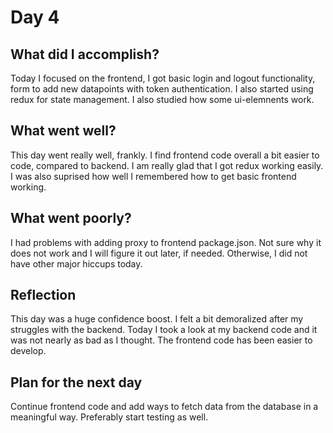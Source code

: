 # Day 4

## What did I accomplish? 

Today I focused on the frontend, I got basic login and logout functionality, form to add new datapoints with token authentication. I also started using redux for state management. I also studied how some ui-elemnents work.

## What went well?

This day went really well, frankly. I find frontend code overall a bit easier to code, compared to backend. I am really glad that I got redux working easily. I was also suprised how well I remembered how to get basic frontend working. 

## What went poorly?

I had problems with adding proxy to frontend package.json. Not sure why it does not work and I will figure it out later, if needed. Otherwise, I did not have other major hiccups today.

## Reflection

This day was a huge confidence boost. I felt a bit demoralized after my struggles with the backend. Today I took a look at my backend code and it was not nearly as bad as I thought. The frontend code has been easier to develop. 

## Plan for the next day

Continue frontend code and add ways to fetch data from the database in a meaningful way. Preferably start testing as well. 